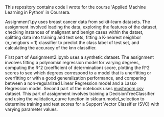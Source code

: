 This repository contains code I wrote for the course 'Applied Machine Learning in Python' in Coursera.

Assignment1.py uses breast cancer data from scikit-learn datasets. The assignment involved loading the data, exploring the features of the dataset, checking instances of malignant and benign cases within the datset, splitting data into training and test sets, fitting a K-nearest neighbor (n_neigbors = 1) classifier to predict the class label of test set, and calculating the accuracy of the knn classifier.

First part of Assignment2.ipynb uses a synthetic dataset. The assignment involves fitting a polynomial regression model for varying degrees, computing the R^2 (coefficient of determination) score, plotting the R^2 scores to see which degrees correspond to a model that is unerfitting or overfitting or with a good generalization performance, and comparing between a non-regularized Linear Regression model and a Lasso Regression model. Second part of the notebook uses [mushroom.csv](https://archive.ics.uci.edu/dataset/73/mushroom) dataset. This part of assignment involves training a DecisionTreeClassifier and using the validation_curve function in sklearn.model_selection to determine training and test scores for a Support Vector Classifier (SVC) with varying parameter values.
